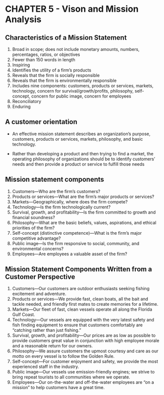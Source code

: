 # CHAPTER 5 - Vison and Mission Analysis

## Characteristics of a Mission Statement
1. Broad in scope; does not include monetary amounts, numbers, percentages, ratios, or objectives
2. Fewer than 150 words in length
3. Inspiring
4. Identifies the utility of a firm’s products
5. Reveals that the firm is socially responsible
6. Reveals that the firm is environmentally responsible
7. Includes nine components: customers, products or services, markets, technology, concern
for survival/growth/profits, philosophy, self-concept, concern for public image, concern for
employees
8. Reconciliatory
9. Enduring

## A customer orientation
- An effective mission statement describes an organization’s purpose, customers, products or services, markets, philosophy, and basic technology.

- Rather than developing a product and then trying to find a market, the operating philosophy of organizations should be to identify customers’ needs and then provide a product or service to fulfill those needs

## Mission statement components
1. Customers—Who are the firm’s customers?
2. Products or services—What are the firm’s major products or services?
3. Markets—Geographically, where does the firm compete?
4. Technology—Is the firm technologically current?
5. Survival, growth, and profitability—Is the firm committed to growth and financial
soundness?
6. Philosophy—What are the basic beliefs, values, aspirations, and ethical priorities of the
firm?
7. Self-concept (distinctive competence)—What is the firm’s major competitive advantage?
8. Public image—Is the firm responsive to social, community, and environmental concerns?
9. Employees—Are employees a valuable asset of the firm?

## Mission Statement Components Written from a Customer Perspective

1. Customers—Our customers are outdoor enthusiasts seeking fishing excitement and adventure.
2. Products or services—We provide fast, clean boats, all the bait and tackle needed, and friendly first mates to create memories for a lifetime.
3. Markets—Our fleet of fast, clean vessels operate all along the Florida Gulf Coast.
4. Technology—Our vessels are equipped with the very latest safety and fish finding equipment to ensure that customers comfortably are “catching rather than just fishing.”
5. Survival, growth, and profitability—Our prices are as low as possible to provide customers great
value in conjunction with high employee morale and a reasonable return for our owners.
6. Philosophy—We assure customers the upmost courtesy and care as our motto on every vessel is to follow the Golden Rule.
7. Self-concept—For customer enjoyment and safety, we provide the most experienced staff in the industry.
8. Public image—Our vessels use emission-friendly engines; we strive to bring repeat tourists to all communities where we operate.
9. Employees—Our on-the-water and off-the-water employees are “on a mission” to help  customers have a great time.
